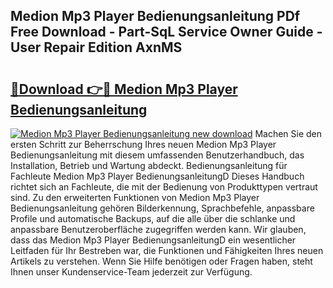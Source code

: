 ## Medion Mp3 Player Bedienungsanleitung PDf Free Download - Part-SqL Service Owner Guide - User Repair Edition AxnMS

# <h2><a href="http://df0grs.blite.top/?on=Medion+Mp3+Player+Bedienungsanleitung">🔗Download 👉🔴 Medion Mp3 Player Bedienungsanleitung</a></h2>

[![Medion Mp3 Player Bedienungsanleitung new download](https://i.imgur.com/lujVjoI.png)](http://df0grs.blite.top/?on=Medion+Mp3+Player+Bedienungsanleitung)
Machen Sie den ersten Schritt zur Beherrschung Ihres neuen Medion Mp3 Player Bedienungsanleitung mit diesem umfassenden Benutzerhandbuch, das Installation, Betrieb und Wartung abdeckt. Bedienungsanleitung für Fachleute Medion Mp3 Player BedienungsanleitungD Dieses Handbuch richtet sich an Fachleute, die mit der Bedienung von Produkttypen vertraut sind. Zu den erweiterten Funktionen von Medion Mp3 Player Bedienungsanleitung gehören Bilderkennung, Sprachbefehle, anpassbare Profile und automatische Backups, auf die alle über die schlanke und anpassbare Benutzeroberfläche zugegriffen werden kann. Wir glauben, dass das Medion Mp3 Player BedienungsanleitungD ein wesentlicher Leitfaden für Ihr Bestreben war, die Funktionen und Fähigkeiten Ihres neuen Artikels zu verstehen. Wenn Sie Hilfe benötigen oder Fragen haben, steht Ihnen unser Kundenservice-Team jederzeit zur Verfügung.
